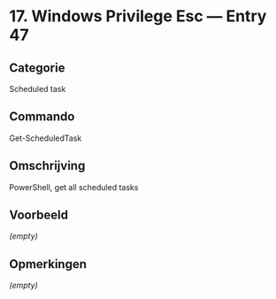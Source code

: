 # 17. Windows Privilege Esc — Entry 47

## Categorie

Scheduled task

## Commando

Get-ScheduledTask 

## Omschrijving

PowerShell, get all scheduled tasks

## Voorbeeld

_(empty)_

## Opmerkingen

_(empty)_

